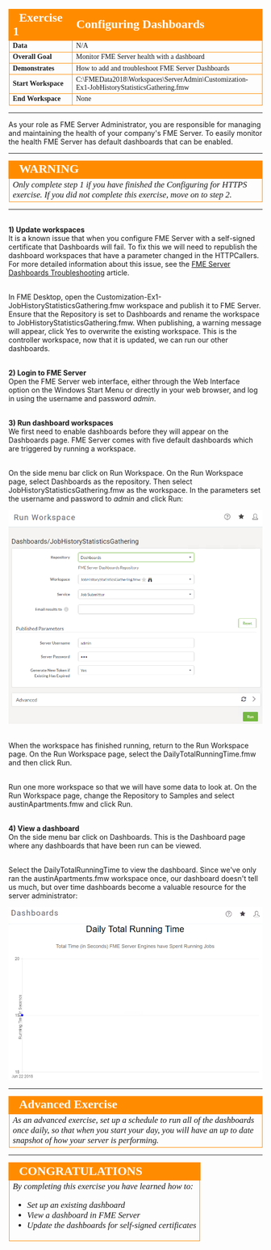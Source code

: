 <!--Exercise Section-->

<table style="border-spacing: 0px;border-collapse: collapse;font-family:serif">
<tr>
<td width=25% style="vertical-align:middle;background-color:darkorange;border: 2px solid darkorange">
<i class="fa fa-cogs fa-lg fa-pull-left fa-fw" style="color:white;padding-right: 12px;vertical-align:text-top"></i>
<span style="color:white;font-size:x-large;font-weight: bold">Exercise 1</span>
</td>
<td style="border: 2px solid darkorange;background-color:darkorange;color:white">
<span style="color:white;font-size:x-large;font-weight: bold">Configuring Dashboards</span>
</td>
</tr>
<tr>
<td style="border: 1px solid darkorange; font-weight: bold">Data</td>
<td style="border: 1px solid darkorange">N/A</td>
</tr>
<tr>
<td style="border: 1px solid darkorange; font-weight: bold">Overall Goal</td>
<td style="border: 1px solid darkorange">Monitor FME Server health with a dashboard</td>
</tr>

<tr>
<td style="border: 1px solid darkorange; font-weight: bold">Demonstrates</td>
<td style="border: 1px solid darkorange">How to add and troubleshoot FME Server Dashboards</td>
</tr>

<tr>
<td style="border: 1px solid darkorange; font-weight: bold">Start Workspace</td>
<td style="border: 1px solid darkorange">C:\FMEData2018\Workspaces\ServerAdmin\Customization-Ex1-JobHistoryStatisticsGathering.fmw</td>
</tr>

<tr>
<td style="border: 1px solid darkorange; font-weight: bold">End Workspace</td>
<td style="border: 1px solid darkorange">None</td>
</tr>

</table>

---

As your role as FME Server Administrator, you are responsible for managing and maintaining the health of your company's FME Server. To easily monitor the health FME Server has default dashboards that can be enabled.

---

<!--Warning Section-->

<table style="border-spacing: 0px">
<tr>
<td style="vertical-align:middle;background-color:darkorange;border: 2px solid darkorange">
<i class="fa fa-exclamation-triangle fa-lg fa-pull-left fa-fw" style="color:white;padding-right: 12px;vertical-align:text-top"></i>
<span style="color:white;font-size:x-large;font-weight: bold;font-family:serif">WARNING</span>
</td>
</tr>

<tr>
<td style="border: 1px solid darkorange">
<span style="font-family:serif; font-style:italic; font-size:larger">
Only complete step 1 if you have finished the Configuring for HTTPS exercise. If you did not complete this exercise, move on to step 2.
</span>
</td>
</tr>
</table>

---

<br>**1) Update workspaces**
<br>It is a known issue that when you configure FME Server with a self-signed certificate that Dashboards will fail. To fix this we will need to republish the dashboard workspaces that have a parameter changed in the HTTPCallers. For more detailed information about this issue, see the [FME Server Dashboards Troubleshooting](https://knowledge.safe.com/articles/55053/fme-server-troubleshooting-fme-server-dashboards.html) article.

<br>In FME Desktop, open the Customization-Ex1-JobHistoryStatisticsGathering.fmw workspace and publish it to FME Server. Ensure that the Repository is set to Dashboards and rename the workspace to JobHistoryStatisticsGathering.fmw. When publishing, a warning message will appear, click Yes to overwrite the existing workspace. This is the controller workspace, now that it is updated, we can run our other dashboards.


<br>**2) Login to FME Server**
<br>Open the FME Server web interface, either through the Web Interface option on the Windows Start Menu or directly in your web browser, and log in using the username and password *admin*.


<br>**3) Run dashboard workspaces**
<br>We first need to enable dashboards before they will appear on the Dashboards page. FME Server comes with five default dashboards which are triggered by running a workspace.

<br>On the side menu bar click on Run Workspace. On the Run Workspace page, select Dashboards as the repository. Then select JobHistoryStatisticsGathering.fmw as the workspace. In the parameters set the username and password to *admin* and click Run:

![](./Images/5.301.RunJobHistoryDashboard.png)

<br>When the workspace has finished running, return to the Run Workspace page. On the Run Workspace page, select the DailyTotalRunningTime.fmw and then click Run.

<br>Run one more workspace so that we will have some data to look at. On the Run Workspace page, change the Repository to Samples and select austinApartments.fmw and click Run.


<br>**4) View a dashboard**
<br>On the side menu bar click on Dashboards. This is the Dashboard page where any dashboards that have been run can be viewed.

<br>Select the DailyTotalRunningTime to view the dashboard. Since we've only ran the austinApartments.fmw workspace once, our dashboard doesn't tell us much, but over time dashboards become a valuable resource for the server administrator:

![](./Images/5.302.TotalRunTime.png)


---

<!--Advanced Exercise Section-->

<table style="border-spacing: 0px">
<tr>
<td style="vertical-align:middle;background-color:darkorange;border: 2px solid darkorange">
<i class="fa fa-cogs fa-lg fa-pull-left fa-fw" style="color:white;padding-right: 12px;vertical-align:text-top"></i>
<span style="color:white;font-size:x-large;font-weight: bold;font-family:serif">Advanced Exercise</span>
</td>
</tr>

<tr>
<td style="border: 1px solid darkorange">
<span style="font-family:serif; font-style:italic; font-size:larger">
As an advanced exercise, set up a schedule to run all of the dashboards once daily, so that when you start your day, you will have an up to date snapshot of how your server is performing.
</span>
</td>
</tr>
</table>

---

<!--Exercise Congratulations Section-->

<table style="border-spacing: 0px">
<tr>
<td style="vertical-align:middle;background-color:darkorange;border: 2px solid darkorange">
<i class="fa fa-thumbs-o-up fa-lg fa-pull-left fa-fw" style="color:white;padding-right: 12px;vertical-align:text-top"></i>
<span style="color:white;font-size:x-large;font-weight: bold;font-family:serif">CONGRATULATIONS</span>
</td>
</tr>

<tr>
<td style="border: 1px solid darkorange">
<span style="font-family:serif; font-style:italic; font-size:larger">
By completing this exercise you have learned how to:
<br>
<ul><li>Set up an existing dashboard</li>
<li>View a dashboard in FME Server</li>
<li>Update the dashboards for self-signed certificates</li></ul>
</span>
</td>
</tr>
</table>
